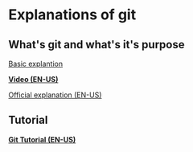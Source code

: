 # Explanations of git

## What's git and what's it's purpose 

[Basic explantion](https://blog.rocketseat.com.br/iniciando-com-git-github/)

[**Video (EN-US)**](https://www.youtube.com/watch?v=2ReR1YJrNOM)

[Official explanation (EN-US)](https://git-scm.com/book/en/v2/Getting-Started-What-is-Git%3F)

## Tutorial

[**Git Tutorial (EN-US)**](https://hackernoon.com/understanding-git-fcffd87c15a3#:~:text=Git%20is%20a%20type%20of,who%20changed%20it%2C%20and%20why)